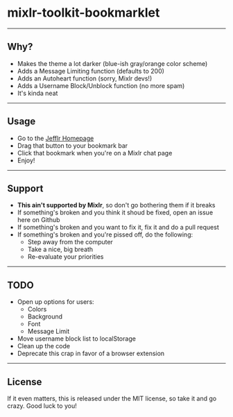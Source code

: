 # mixlr-toolkit-bookmarklet

___

## Why?

+ Makes the theme a lot darker (blue-ish gray/orange color scheme)
+ Adds a Message Limiting function (defaults to 200)
+ Adds an Autoheart function (sorry, Mixlr devs!)
+ Adds a Username Block/Unblock function (no more spam)
+ It's kinda neat

___

## Usage

+ Go to the [Jefflr Homepage](http://jsbin.com/bumamu/6)
+ Drag that button to your bookmark bar
+ Click that bookmark when you're on a Mixlr chat page
+ Enjoy!

___

## Support

+ **This ain't supported by Mixlr**, so don't go bothering them if it breaks
+ If something's broken and you think it shoud be fixed, open an issue here on Github
+ If something's broken and you want to fix it, fix it and do a pull request
+ If something's broken and you're pissed off, do the following:
    + Step away from the computer
    + Take a nice, big breath
    + Re-evaluate your priorities

___

## TODO
+ Open up options for users:
    + Colors
    + Background
    + Font
    + Message Limit
+ Move username block list to localStorage
+ Clean up the code
+ Deprecate this crap in favor of a browser extension

___

## License

If it even matters, this is released under the MIT license, so take it and go crazy. Good luck to you!